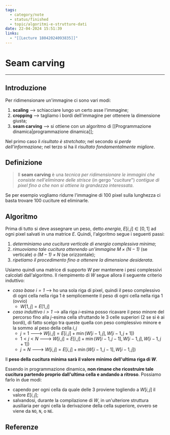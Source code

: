 ```yaml
---
tags:
  - category/note
  - status/finished
  - topic/algoritmi-e-strutture-dati
date: 22-04-2024 15:51:39
links:
  - "[[Lecture 18042024093835]]"
---
```

# Seam carving
---
## Introduzione
Per ridimensionare un'immagine ci sono vari modi:
1. **scaling** --> schiacciare lungo un certo asse l'immagine;
2. **cropping** --> tagliamo i bordi dell'immagine per ottenere la dimensione giusta;
3. **seam carving** --> si ottiene con un algoritmo di [[Programmazione dinamica|programmazione dinamica]];

Nel primo caso il _risultato è stretchato_; nel secondo si _perde dell'informazione_; nel terzo si ha il _risultato fondamentalmente migliore_.

## Definizione
> Il **seam carving** è una _tecnica per ridimensionare le immagini che consiste nell'eliminare delle strisce_ (in gergo "_cuciture_") _contigue di pixel fino a che non si ottiene la grandezza interessata_.

Se per esempio vogliamo ridurre l'immagine di 100 pixel sulla lunghezza ci basta trovare 100 cuciture ed eliminarle.

## Algoritmo
Prima di tutto si deve assegnare un peso, detto _energia_, $E[i, j] \in [0, 1]$ ad ogni pixel salvati in una matrice $E$. Quindi, l'algoritmo segue i seguenti passi:
1. _determiniamo una cucitura verticale di energia complessiva minima_;
2. _rimuoviamo tale cucitura ottenendo un'immagine $M \times (N-1)$_ (se verticale) _o $(M-1) \times N$_ (se orizzontale);
3. _ripetiamo il procedimento fino a ottenere la dimensione desiderata_.

Usiamo quindi una matrice di supporto $W$ per mantenere i pesi complessivi calcolati dall'algoritmo. Il riempimento di $W$ segue allora il seguente criterio induttivo:
- _caso base $i = 1$_ --> ho una sola riga di pixel, quindi il peso complessivo di ogni cella nella riga $1$ è semplicemente il peso di ogni cella nella riga $1$ (ovvio)
	- $W[1, j] = E[1, j]$
- _caso induttivo $i > 1$_ --> alla riga $i$-esima posso ricavare il peso minore del percorso fino alla $j$-esima cella sfruttando le 3 celle superiori (2 se si è ai bordi), di fatto scelgo tra queste quella con peso complessivo minore e la sommo al peso della cella $i, j$
	- $j = 1$ ---> $W[i, j] = E[i, j] + \min(W[i-1, j], W[i-1, j+1])$
	- $1 < j < N$ ---> $W[i, j] = E[i, j] + \min(W[i-1, j-1], W[i-1, j], W[i-1, j+1])$
	- $j = N$ ---> $W[i, j] = E[i, j] + \min(W[i-1, j-1], W[i-1, j])$

Il **peso della cucitura minima sarà il valore minimo dell'ultima riga di $W$**.

Essendo in programmazione dinamica, **non rimane che ricostruire tale cucitura partendo proprio dall'ultima cella e andando a ritroso**. Possiamo farlo in due modi:
- capendo per ogni cella da quale delle 3 proviene togliendo a $W[i, j]$ il valore $E[i, j]$;
- salvandosi, durante la compilazione di $W$, in un'ulteriore struttura ausiliaria per ogni cella la derivazione della cella superiore, ovvero se viene da `NO`, `N`, o `NE`.

## Referenze